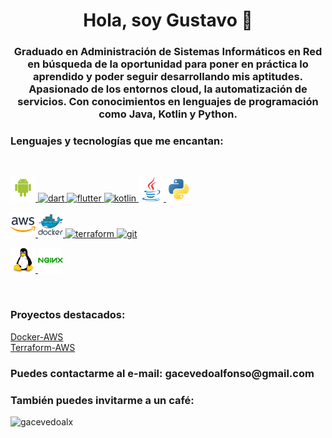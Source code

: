 <h1 align="center">Hola, soy Gustavo 👋</h1>
<h3 align="center">Graduado en Administración de Sistemas Informáticos en Red en búsqueda de la oportunidad para poner en práctica lo aprendido y poder seguir desarrollando mis aptitudes. Apasionado de los entornos cloud, la automatización de servicios. Con conocimientos en lenguajes de programación como Java, Kotlin y Python.</h3>


<h3 align="left">Lenguajes y tecnologías que me encantan:</h3>
<br>
<p align="left"> 
  
<a href="https://developer.android.com" target="_blank" rel="noreferrer"> <img src="https://raw.githubusercontent.com/devicons/devicon/master/icons/android/android-original-wordmark.svg" alt="android" width="40" height="40"/> </a> 
<a href="https://dart.dev" target="_blank" rel="noreferrer"> <img src="https://www.vectorlogo.zone/logos/dartlang/dartlang-icon.svg" alt="dart" width="40" height="40"/> </a> 
<a href="https://flutter.dev" target="_blank" rel="noreferrer"> <img src="https://www.vectorlogo.zone/logos/flutterio/flutterio-icon.svg" alt="flutter" width="40" height="40"/> </a>
<a href="https://kotlinlang.org" target="_blank" rel="noreferrer"> <img src="https://www.vectorlogo.zone/logos/kotlinlang/kotlinlang-icon.svg" alt="kotlin" width="40" height="40"/> </a> 
<a href="https://www.java.com" target="_blank" rel="noreferrer"> <img src="https://raw.githubusercontent.com/devicons/devicon/master/icons/java/java-original.svg" alt="java" width="40" height="40"/> </a> 
<a href="https://www.python.org" target="_blank" rel="noreferrer"> <img src="https://raw.githubusercontent.com/devicons/devicon/master/icons/python/python-original.svg" alt="python" width="40" height="40"/> </a> 
  
<a href="https://aws.amazon.com" target="_blank" rel="noreferrer"> <img src="https://raw.githubusercontent.com/devicons/devicon/master/icons/amazonwebservices/amazonwebservices-original-wordmark.svg" alt="aws" width="40" height="40"/> </a> 
<a href="https://www.docker.com/" target="_blank" rel="noreferrer"> <img src="https://raw.githubusercontent.com/devicons/devicon/master/icons/docker/docker-original-wordmark.svg" alt="docker" width="40" height="40"/> </a> 
<a href="https://www.terraform.io/" target="_blank" rel="noreferrer"> <img src="https://www.freelogovectors.net/wp-content/uploads/2022/01/terra-form-logo-freelogovectors.net_.png" alt="terraform" width="40" height="40"/> </a> 
<a href="https://git-scm.com/" target="_blank" rel="noreferrer"> <img src="https://www.vectorlogo.zone/logos/git-scm/git-scm-icon.svg" alt="git" width="40" height="40"/> </a> 

<a href="https://www.linux.org/" target="_blank" rel="noreferrer"> <img src="https://raw.githubusercontent.com/devicons/devicon/master/icons/linux/linux-original.svg" alt="linux" width="40" height="40"/> </a> 
<a href="https://www.nginx.com" target="_blank" rel="noreferrer"> <img src="https://raw.githubusercontent.com/devicons/devicon/master/icons/nginx/nginx-original.svg" alt="nginx" width="40" height="40"/> </a> 

</p>
<br>

<h3 align="left">Proyectos destacados:</h3>
  <a href="https://github.com/gacevedo15/Docker-AWS" target="_blank" rel="noreferrer">Docker-AWS</a><br>
  <a href="https://github.com/gacevedo15/Terraform-AWS" target="_blank" rel="noreferrer">Terraform-AWS</a>


<h3 align="left">Puedes contactarme al e-mail: gacevedoalfonso@gmail.com</h3>


<h3 align="left">También puedes invitarme a un café:</h3>
<p><a href="https://www.buymeacoffee.com/gacevedoalx"> <img align="left" src="https://cdn.buymeacoffee.com/buttons/v2/default-yellow.png" height="50" width="210" alt="gacevedoalx" /></a></p><br><br>

